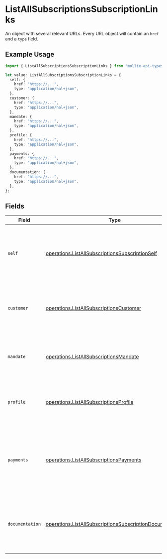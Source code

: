 # ListAllSubscriptionsSubscriptionLinks

An object with several relevant URLs. Every URL object will contain an `href` and a `type` field.

## Example Usage

```typescript
import { ListAllSubscriptionsSubscriptionLinks } from "mollie-api-typescript/models/operations";

let value: ListAllSubscriptionsSubscriptionLinks = {
  self: {
    href: "https://...",
    type: "application/hal+json",
  },
  customer: {
    href: "https://...",
    type: "application/hal+json",
  },
  mandate: {
    href: "https://...",
    type: "application/hal+json",
  },
  profile: {
    href: "https://...",
    type: "application/hal+json",
  },
  payments: {
    href: "https://...",
    type: "application/hal+json",
  },
  documentation: {
    href: "https://...",
    type: "application/hal+json",
  },
};
```

## Fields

| Field                                                                                                                                | Type                                                                                                                                 | Required                                                                                                                             | Description                                                                                                                          |
| ------------------------------------------------------------------------------------------------------------------------------------ | ------------------------------------------------------------------------------------------------------------------------------------ | ------------------------------------------------------------------------------------------------------------------------------------ | ------------------------------------------------------------------------------------------------------------------------------------ |
| `self`                                                                                                                               | [operations.ListAllSubscriptionsSubscriptionSelf](../../models/operations/listallsubscriptionssubscriptionself.md)                   | :heavy_check_mark:                                                                                                                   | In v2 endpoints, URLs are commonly represented as objects with an `href` and `type` field.                                           |
| `customer`                                                                                                                           | [operations.ListAllSubscriptionsCustomer](../../models/operations/listallsubscriptionscustomer.md)                                   | :heavy_check_mark:                                                                                                                   | The API resource URL of the [customer](get-customer) this subscription was created for.                                              |
| `mandate`                                                                                                                            | [operations.ListAllSubscriptionsMandate](../../models/operations/listallsubscriptionsmandate.md)                                     | :heavy_minus_sign:                                                                                                                   | The API resource URL of the [mandate](get-mandate) this subscription was created for.                                                |
| `profile`                                                                                                                            | [operations.ListAllSubscriptionsProfile](../../models/operations/listallsubscriptionsprofile.md)                                     | :heavy_check_mark:                                                                                                                   | The API resource URL of the [profile](get-profile) this subscription was created for.                                                |
| `payments`                                                                                                                           | [operations.ListAllSubscriptionsPayments](../../models/operations/listallsubscriptionspayments.md)                                   | :heavy_minus_sign:                                                                                                                   | The API resource URL of the [payments](list-payments) created for this subscription. Omitted if no such<br/>payments exist (yet).    |
| `documentation`                                                                                                                      | [operations.ListAllSubscriptionsSubscriptionDocumentation](../../models/operations/listallsubscriptionssubscriptiondocumentation.md) | :heavy_check_mark:                                                                                                                   | In v2 endpoints, URLs are commonly represented as objects with an `href` and `type` field.                                           |